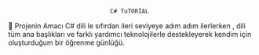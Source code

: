                                  C# TuTORİAL 

📌 Projenin Amacı
C# dili le sıfırdan ileri seviyeye adım adım ilerlerken , dili tüm ana başlıkları ve farklı yardımcı teknolojilerle destekleyerek kendim için oluşturduğum bir öğrenme günlüğü.  
